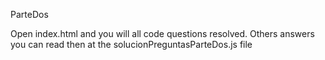 ParteDos


Open index.html and you will all code questions resolved.
Others answers you can read then at the solucionPreguntasParteDos.js file
